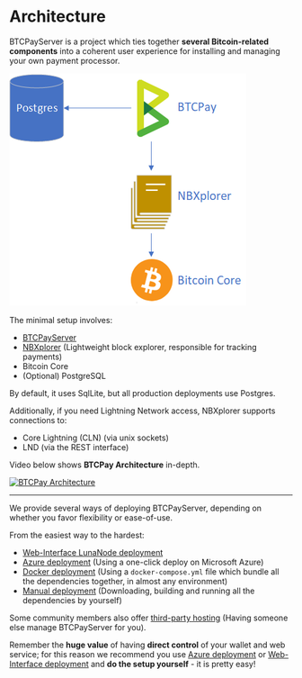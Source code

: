 # Architecture

BTCPayServer is a project which ties together **several Bitcoin-related components** into a coherent user experience for installing and managing your own payment processor.

![Architecture](../img/Architecture.png)

The minimal setup involves:

- [BTCPayServer](https://github.com/btcpayserver/btcpayserver)
- [NBXplorer](https://github.com/dgarage/NBXplorer) (Lightweight block explorer, responsible for tracking payments)
- Bitcoin Core
- (Optional) PostgreSQL

By default, it uses SqlLite, but all production deployments use Postgres.

Additionally, if you need Lightning Network access, NBXplorer supports connections to:

- Core Lightning (CLN) (via unix sockets)
- LND (via the REST interface)

Video below shows **BTCPay Architecture** in-depth.

[![BTCPay Architecture](./img/btcpay-architecture-advancing-bitcoin.png)](https://www.youtube.com/watch?v=Up0dvorzSNM)

---

We provide several ways of deploying BTCPayServer, depending on whether you favor flexibility or ease-of-use.

From the easiest way to the hardest:

- [Web-Interface LunaNode deployment](/Deployment/LunaNode.md)
- [Azure deployment](/Deployment/Azure.md) (Using a one-click deploy on Microsoft Azure)
- [Docker deployment](https://docs.btcpayserver.org/Docker/) (Using a `docker-compose.yml` file which bundle all the dependencies together, in almost any environment)
- [Manual deployment](/Deployment/ManualDeployment.md) (Downloading, building and running all the dependencies by yourself)

Some community members also offer [third-party hosting](/Deployment/ThirdPartyHosting.md) (Having someone else manage BTCPayServer for you).

Remember the **huge value** of having **direct control** of your wallet and web service; for this reason we recommend you use [Azure deployment](/Deployment/Azure.md) or [Web-Interface deployment](/Deployment/LunaNode.md) and **do the setup yourself** - it is pretty easy!
